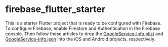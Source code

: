 # firebase_flutter_starter

This is a starter Flutter project that is ready to be configured with Firebase. To configure Firebase, enable Firestore and Authentication in the Firebase console. Then follow these articles to drop the [GoogleService-Info.plist](https://firebase.google.com/docs/ios/setup) and [GoogleService-Info.json](https://firebase.google.com/docs/android/setup) into the iOS and Android projects, respectively.
